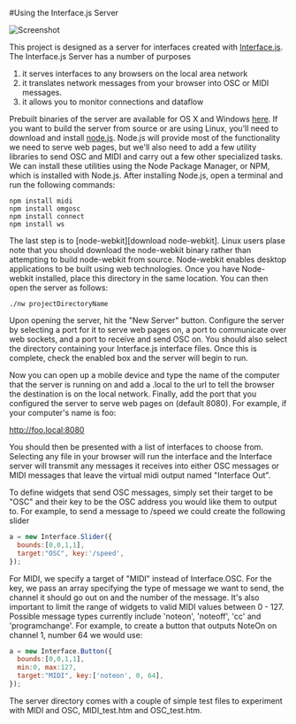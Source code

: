 #Using the Interface.js Server

![Screenshot](https://raw.github.com/charlieroberts/interface.server/screenshots/server_screenshot.png) 

This project is designed as a server for interfaces created with [Interface.js][interfacejs]. The Interface.js Server has a number of purposes
  1) it serves interfaces to any browsers on the local area network
  2) it translates network messages from your browser into OSC or MIDI messages.
  3) it allows you to monitor connections and dataflow
  
Prebuilt binaries of the server are available for OS X and Windows [here][binaries]. If you want to build the server from source or are using Linux, you'll need to download and install [node.js][nodejs]. Node.js will provide most of the functionality we need to serve web pages, but we'll also need to add a few utility libraries to send OSC and MIDI and carry out a few other specialized tasks. We can install these utilities using the Node Package Manager, or NPM, which is installed with Node.js. After installing Node.js, open a terminal and run the following commands:

```
npm install midi
npm install omgosc
npm install connect
npm install ws
```

The last step is to [node-webkit][download node-webkit]. Linux users plase note that you should download the node-webkit binary rather than attempting to build node-webkit from source. Node-webkit enables desktop applications to be built using web technologies. Once you have Node-webkit installed, place this directory in the same location. You can then open the server as follows:

```
./nw projectDirectoryName
```

Upon opening the server, hit the "New Server" button. Configure the server by selecting a port for it to serve web pages on, a port to communicate over web sockets, and a port to receive and send OSC on. You should also select the directory containing your Interface.js interface files. Once this is complete, check the enabled box and the server will begin to run.

Now you can open up a mobile device and type the name of the computer that the server is running on and add a .local to the url to tell the browser the destination is on the local network. Finally, add the port that you configured the server to serve web pages on (default 8080). For example, if your computer's name is foo:

http://foo.local:8080

You should then be presented with a list of interfaces to choose from. Selecting any file in your browser will run the interface and the Interface server will transmit any messages it receives into either OSC messages or MIDI messages that leave the virtual midi output named "Interface Out".

To define widgets that send OSC messages, simply set their target to be "OSC" and their key to be the OSC address you would like them to output to. For example, to send a message to /speed we could create the following slider

```javascript
a = new Interface.Slider({
  bounds:[0,0,1,1],
  target:"OSC", key:'/speed',
});
```

For MIDI, we specify a target of "MIDI" instead of Interface.OSC. For the key, we pass an array specifying the type of message we want to send, the channel it should go out on and the number of the message. It's also important to limit the range of widgets to valid MIDI values between 0 - 127. Possible message types currently include 'noteon', 'noteoff', 'cc' and 'programchange'. For example, to create a button that outputs NoteOn on channel 1, number 64 we would use:

```javascript
a = new Interface.Button({
  bounds:[0,0,1,1],
  min:0, max:127,
  target:"MIDI", key:['noteon', 0, 64],
});
```

The server directory comes with a couple of simple test files to experiment with MIDI and OSC, MIDI_test.htm and OSC_test.htm.

[nodejs]:http://nodejs.org
[npm]:http://nodejs.org/download/
[node-webkit]:https://github.com/rogerwang/node-webkit
[interfacejs]:https://github.com/charlieroberts/interface.js
[binaries]:http://www.charlie-roberts.com/interface/builds
